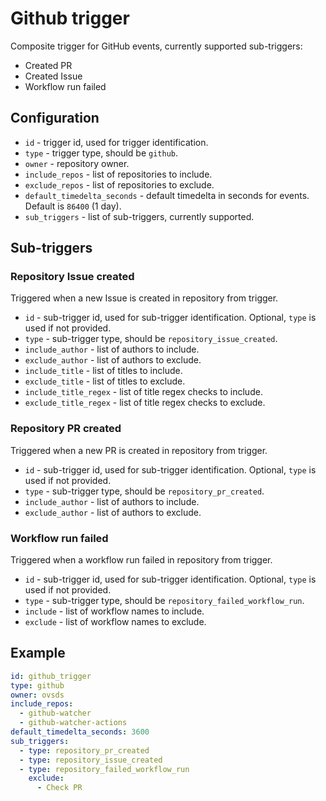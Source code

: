 # Github trigger

Composite trigger for GitHub events, currently supported sub-triggers:

- Created PR
- Created Issue
- Workflow run failed

## Configuration

- `id` - trigger id, used for trigger identification.
- `type` - trigger type, should be `github`.
- `owner` - repository owner.
- `include_repos` - list of repositories to include.
- `exclude_repos` - list of repositories to exclude.
- `default_timedelta_seconds` - default timedelta in seconds for events. Default is `86400` (1 day).
- `sub_triggers` - list of sub-triggers, currently supported.

## Sub-triggers

### Repository Issue created

Triggered when a new Issue is created in repository from trigger.

- `id` - sub-trigger id, used for sub-trigger identification. Optional, `type` is used if not provided.
- `type` - sub-trigger type, should be `repository_issue_created`.
- `include_author` - list of authors to include.
- `exclude_author` - list of authors to exclude.
- `include_title` - list of titles to include.
- `exclude_title` - list of titles to exclude.
- `include_title_regex` - list of title regex checks to include.
- `exclude_title_regex` - list of title regex checks to exclude.

### Repository PR created

Triggered when a new PR is created in repository from trigger.

- `id` - sub-trigger id, used for sub-trigger identification. Optional, `type` is used if not provided.
- `type` - sub-trigger type, should be `repository_pr_created`.
- `include_author` - list of authors to include.
- `exclude_author` - list of authors to exclude.

### Workflow run failed

Triggered when a workflow run failed in repository from trigger.

- `id` - sub-trigger id, used for sub-trigger identification. Optional, `type` is used if not provided.
- `type` - sub-trigger type, should be `repository_failed_workflow_run`.
- `include` - list of workflow names to include.
- `exclude` - list of workflow names to exclude.

## Example

```yaml
id: github_trigger
type: github
owner: ovsds
include_repos:
  - github-watcher
  - github-watcher-actions
default_timedelta_seconds: 3600
sub_triggers:
  - type: repository_pr_created
  - type: repository_issue_created
  - type: repository_failed_workflow_run
    exclude:
      - Check PR
```
